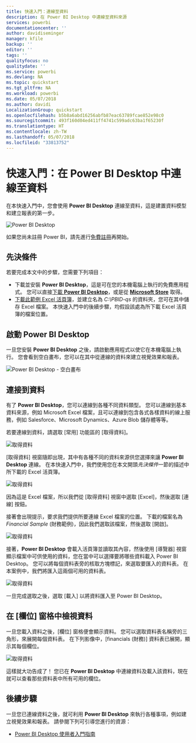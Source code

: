 ```yaml
---
title: 快速入門：連線至資料
description: 在 Power BI Desktop 中連線至資料來源
services: powerbi
documentationcenter: ''
author: davidiseminger
manager: kfile
backup: ''
editor: ''
tags: ''
qualityfocus: no
qualitydate: ''
ms.service: powerbi
ms.devlang: NA
ms.topic: quickstart
ms.tgt_pltfrm: NA
ms.workload: powerbi
ms.date: 05/07/2018
ms.author: davidi
LocalizationGroup: quickstart
ms.openlocfilehash: b5b8a6abd16256abfb87eac63789fcae852e98c0
ms.sourcegitcommit: 493f160d04ed411ff4741c599adc63ba1f65230f
ms.translationtype: HT
ms.contentlocale: zh-TW
ms.lasthandoff: 05/07/2018
ms.locfileid: "33813752"
---
```

# <a name="quickstart-connect-to-data-in-power-bi-desktop"></a>快速入門：在 Power BI Desktop 中連線至資料

在本快速入門中，您會使用 **Power BI Desktop** 連線至資料，這是建置資料模型和建立報表的第一步。

![Power BI Desktop](media/desktop-what-is-desktop/what-is-desktop_01.png)

如果您尚未註冊 Power BI，請先進行[免費註冊](https://app.powerbi.com/signupredirect?pbi_source=web)再開始。

## <a name="prerequisites"></a>先決條件

若要完成本文中的步驟，您需要下列項目：
* 下載並安裝 **Power BI Desktop**，這是可在您的本機電腦上執行的免費應用程式。 您可以直接[下載 **Power BI Desktop**](https://powerbi.microsoft.com/desktop)，或是從 [**Microsoft Store**](http://aka.ms/pbidesktopstore) 取得。
* [下載此範例 Excel 活頁簿](http://go.microsoft.com/fwlink/?LinkID=521962)，並建立名為 *C:\PBID-qs* 的資料夾，您可在其中儲存 Excel 檔案。 本快速入門中的後續步驟，均假設該處為所下載 Excel 活頁簿的檔案位置。

## <a name="launch-power-bi-desktop"></a>啟動 Power BI Desktop

一旦您安裝 **Power BI Desktop** 之後，請啟動應用程式以使它在本機電腦上執行。 您會看到空白畫布，您可以在其中從連線的資料來建立視覺效果和報表。 

![Power BI Desktop - 空白畫布](media/desktop-quickstart-connect-to-data/qs-connect-data_01.png)

## <a name="connect-to-data"></a>連接到資料

有了 **Power BI Desktop**，您可以連線到各種不同資料類型。 您可以連線到基本資料來源，例如 Microsoft Excel 檔案，且可以連線到包含各式各樣資料的線上服務，例如 Salesforce、Microsoft Dynamics、Azure Blob 儲存體等等。 

若要連線到資料，請選取 [常用] 功能區的 [取得資料]。

![取得資料](media/desktop-quickstart-connect-to-data/qs-connect-data_02.png)

[取得資料] 視窗隨即出現，其中有各種不同的資料來源供您選擇來讓 **Power BI Desktop** 連線。 在本快速入門中，我們使用您在本文開頭*先決條件*一節的描述中所下載的 Excel 活頁簿。 

![取得資料](media/desktop-quickstart-connect-to-data/qs-connect-data_03.png)

因為這是 Excel 檔案，所以我們從 [取得資料] 視窗中選取 [Excel]，然後選取 [連線] 按鈕。

接著會出現提示，要求我們提供所要連線 Excel 檔案的位置。 下載的檔案名為 *Financial Sample* (財務範例)，因此我們選取該檔案，然後選取 [開啟]。

![取得資料](media/desktop-quickstart-connect-to-data/qs-connect-data_04.png)

接著，**Power BI Desktop** 會載入活頁簿並讀取其內容，然後使用 [導覽器] 視窗顯示檔案中可供使用的資料，您在當中可以選擇要將哪些資料載入 Power BI Desktop。 您可以將每個資料表旁的核取方塊標記，來選取要匯入的資料表。 在本案例中，我們將匯入這兩個可用的資料表。

![取得資料](media/desktop-quickstart-connect-to-data/qs-connect-data_05.png)

一旦完成選取之後，選取 [載入] 以將資料匯入至 Power BI Desktop。

## <a name="view-data-in-the-fields-pane"></a>在 [欄位] 窗格中檢視資料

一旦您載入資料之後，[欄位] 窗格便會顯示資料。 您可以選取資料表名稱旁的三角形，來展開每個資料表。 在下列影像中，[financials (財務)] 資料表已展開，顯示其每個欄位。 

![取得資料](media/desktop-quickstart-connect-to-data/qs-connect-data_06.png)

這樣就大功告成了！ 您已在 **Power BI Desktop** 中連線資料及載入該資料，現在就可以查看那些資料表中所有可用的欄位。


## <a name="next-steps"></a>後續步驟
一旦您已連線資料之後，就可利用 **Power BI Desktop** 來執行各種事項，例如建立視覺效果和報表。 請參閱下列可引導您進行的資源：

* [Power BI Desktop 使用者入門指南](desktop-getting-started.md)


